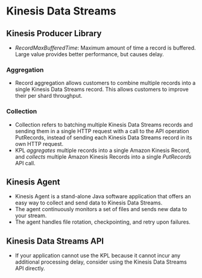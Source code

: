# Kinesis Data Streams

## Kinesis Producer Library

- _RecordMaxBufferedTime_: Maximum amount of time a record is buffered. Large value provides better performance, but causes delay.

### Aggregation

- Record aggregation allows customers to combine multiple records into a single Kinesis Data Streams record. This allows customers to improve their per shard throughput.

### Collection

- Collection refers to batching multiple Kinesis Data Streams records and sending them in a single HTTP request with a call to the API operation PutRecords, instead of sending each Kinesis Data Streams record in its own HTTP request.
- KPL _aggregates_ multiple records into a single Amazon Kinesis Record, and _collects_ multiple Amazon Kinesis Records into a single _PutRecords_ API call.

## Kinesis Agent

- Kinesis Agent is a stand-alone Java software application that offers an easy way to collect and send data to Kinesis Data Streams. 
- The agent continuously monitors a set of files and sends new data to your stream. 
- The agent handles file rotation, checkpointing, and retry upon failures.

## Kinesis Data Streams API

- If your application cannot use the KPL because it cannot incur any additional processing delay, consider using the Kinesis Data Streams API directly.